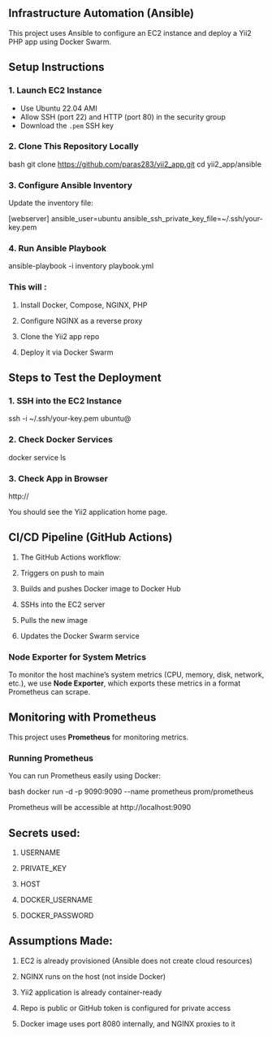 ## Infrastructure Automation (Ansible)

This project uses Ansible to configure an EC2 instance and deploy a Yii2 PHP app using Docker Swarm.



## Setup Instructions

### 1. Launch EC2 Instance

- Use Ubuntu 22.04 AMI
- Allow SSH (port 22) and HTTP (port 80) in the security group
- Download the `.pem` SSH key

### 2. Clone This Repository Locally

bash
git clone https://github.com/paras283/yii2_app.git
cd yii2_app/ansible

### 3. Configure Ansible Inventory

Update the inventory file:

[webserver]
<ec2-public-ip> ansible_user=ubuntu ansible_ssh_private_key_file=~/.ssh/your-key.pem

### 4. Run Ansible Playbook

ansible-playbook -i inventory playbook.yml



### This will :

1. Install Docker, Compose, NGINX, PHP

2. Configure NGINX as a reverse proxy

3. Clone the Yii2 app repo

4. Deploy it via Docker Swarm


## Steps to Test the Deployment

### 1. SSH into the EC2 Instance

ssh -i ~/.ssh/your-key.pem ubuntu@<ec2-ip>

### 2. Check Docker Services

docker service ls

### 3. Check App in Browser

http://<ec2-public-ip>

You should see the Yii2 application home page.



## CI/CD Pipeline (GitHub Actions)

1. The GitHub Actions workflow:

2. Triggers on push to main

3. Builds and pushes Docker image to Docker Hub

4. SSHs into the EC2 server

5. Pulls the new image

6. Updates the Docker Swarm service


### Node Exporter for System Metrics

To monitor the host machine’s system metrics (CPU, memory, disk, network, etc.), we use **Node Exporter**, which exports these metrics in a format Prometheus can scrape.



## Monitoring with Prometheus

This project uses **Prometheus** for monitoring metrics.

### Running Prometheus

You can run Prometheus easily using Docker:

bash
docker run -d -p 9090:9090 --name prometheus prom/prometheus

Prometheus will be accessible at http://localhost:9090


## Secrets used:

1. USERNAME

2. PRIVATE_KEY

3. HOST

4. DOCKER_USERNAME

5. DOCKER_PASSWORD

## Assumptions Made:

1. EC2 is already provisioned (Ansible does not create cloud resources)

2. NGINX runs on the host (not inside Docker)

3. Yii2 application is already container-ready

4. Repo is public or GitHub token is configured for private access

5. Docker image uses port 8080 internally, and NGINX proxies to it
